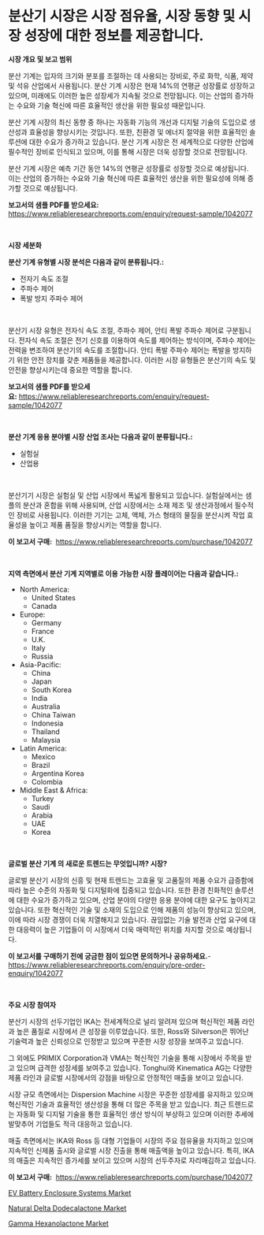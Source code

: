 <p><h1>분산기 시장은 시장 점유율, 시장 동향 및 시장 성장에 대한 정보를 제공합니다.</h1></p><p><strong>시장 개요 및 보고 범위</strong></p>
<p><p>분산 기계는 입자의 크기와 분포를 조절하는 데 사용되는 장비로, 주로 화학, 식품, 제약 및 석유 산업에서 사용됩니다. 분산 기계 시장은 현재 14%의 연평균 성장률로 성장하고 있으며, 미래에도 이러한 높은 성장세가 지속될 것으로 전망됩니다. 이는 산업의 증가하는 수요와 기술 혁신에 따른 효율적인 생산을 위한 필요성 때문입니다.</p><p>분산 기계 시장의 최신 동향 중 하나는 자동화 기능의 개선과 디지털 기술의 도입으로 생산성과 효율성을 향상시키는 것입니다. 또한, 친환경 및 에너지 절약을 위한 효율적인 솔루션에 대한 수요가 증가하고 있습니다. 분산 기계 시장은 전 세계적으로 다양한 산업에 필수적인 장비로 인식되고 있으며, 이를 통해 시장은 더욱 성장할 것으로 전망됩니다.</p><p>분산 기계 시장은 예측 기간 동안 14%의 연평균 성장률로 성장할 것으로 예상됩니다. 이는 산업의 증가하는 수요와 기술 혁신에 따른 효율적인 생산을 위한 필요성에 의해 증가할 것으로 예상됩니다.</p></p>
<p><strong>보고서의 샘플 PDF를 받으세요:</strong> <a href="https://www.reliableresearchreports.com/enquiry/request-sample/1042077">https://www.reliableresearchreports.com/enquiry/request-sample/1042077</a></p>
<p>&nbsp;</p>
<p><strong>시장 세분화</strong></p>
<p><strong>분산 기계 유형별 시장 분석은 다음과 같이 분류됩니다.:</strong></p>
<p><ul><li>전자기 속도 조절</li><li>주파수 제어</li><li>폭발 방지 주파수 제어</li></ul></p>
<p>&nbsp;</p>
<p><p>분산기 시장 유형은 전자식 속도 조절, 주파수 제어, 안티 폭발 주파수 제어로 구분됩니다. 전자식 속도 조절은 전기 신호를 이용하여 속도를 제어하는 방식이며, 주파수 제어는 전력을 변조하여 분산기의 속도를 조절합니다. 안티 폭발 주파수 제어는 폭발을 방지하기 위한 안전 장치를 갖춘 제품들을 제공합니다. 이러한 시장 유형들은 분산기의 속도 및 안전을 향상시키는데 중요한 역할을 합니다.</p></p>
<p><strong>보고서의 샘플 PDF를 받으세요:</strong>&nbsp;<a href="https://www.reliableresearchreports.com/enquiry/request-sample/1042077">https://www.reliableresearchreports.com/enquiry/request-sample/1042077</a></p>
<p>&nbsp;</p>
<p><strong> 분산 기계 응용 분야별 시장 산업 조사는 다음과 같이 분류됩니다.:</strong></p>
<p><ul><li>실험실</li><li>산업용</li></ul></p>
<p>&nbsp;</p>
<p><p>분산기기 시장은 실험실 및 산업 시장에서 폭넓게 활용되고 있습니다. 실험실에서는 샘플의 분산과 혼합을 위해 사용되며, 산업 시장에서는 소재 제조 및 생산과정에서 필수적인 장비로 사용됩니다. 이러한 기기는 고체, 액체, 가스 형태의 물질을 분산시켜 작업 효율성을 높이고 제품 품질을 향상시키는 역할을 합니다.</p></p>
<p><strong>이 보고서 구매:</strong>&nbsp; <a href="https://www.reliableresearchreports.com/purchase/1042077">https://www.reliableresearchreports.com/purchase/1042077</a></p>
<p>&nbsp;</p>
<p><strong>지역 측면에서 분산 기계 지역별로 이용 가능한 시장 플레이어는 다음과 같습니다.:</strong></p>
<p><ul>
    <li>
        North America:
        <ul>
            <li>United States</li>
            <li>Canada</li>
        </ul>
    </li>
    <li>
        Europe:
        <ul>
            <li>Germany</li>
            <li>France</li>
            <li>U.K.</li>
            <li>Italy</li>
            <li>Russia</li>
        </ul>
    </li>
    <li>
        Asia-Pacific:
        <ul>
            <li>China</li>
            <li>Japan</li>
            <li>South Korea</li>
            <li>India</li>
            <li>Australia</li>
            <li>China Taiwan</li>
            <li>Indonesia</li>
            <li>Thailand</li>
            <li>Malaysia</li>
        </ul>
    </li>
    <li>
        Latin America:
        <ul>
            <li>Mexico</li>
            <li>Brazil</li>
            <li>Argentina Korea</li>
            <li>Colombia</li>
        </ul>
    </li>
    <li>
        Middle East & Africa:
        <ul>
            <li>Turkey</li>
            <li>Saudi</li>
            <li>Arabia</li>
            <li>UAE</li>
            <li>Korea</li>
        </ul>
    </li>
    </ul></p>
<p>&nbsp;</p>
<p><strong>글로벌 분산 기계 의 새로운 트렌드는 무엇입니까? 시장?</strong></p>
<p><p>글로벌 분산기 시장의 신흥 및 현재 트렌드는 고효율 및 고품질의 제품 수요가 급증함에 따라 높은 수준의 자동화 및 디지털화에 집중되고 있습니다. 또한 환경 친화적인 솔루션에 대한 수요가 증가하고 있으며, 산업 분야의 다양한 응용 분야에 대한 요구도 높아지고 있습니다. 또한 혁신적인 기술 및 소재의 도입으로 인해 제품의 성능이 향상되고 있으며, 이에 따라 시장 경쟁이 더욱 치열해지고 있습니다. 끊임없는 기술 발전과 산업 요구에 대한 대응력이 높은 기업들이 이 시장에서 더욱 매력적인 위치를 차지할 것으로 예상됩니다.</p></p>
<p><strong>이 보고서를 구매하기 전에 궁금한 점이 있으면 문의하거나 공유하세요.</strong>- <a href="https://www.reliableresearchreports.com/enquiry/pre-order-enquiry/1042077">https://www.reliableresearchreports.com/enquiry/pre-order-enquiry/1042077</a></p>
<p>&nbsp;</p>
<p><strong>주요 시장 참여자</strong></p>
<p><p>분산기 시장의 선두기업인 IKA는 전세계적으로 널리 알려져 있으며 혁신적인 제품 라인과 높은 품질로 시장에서 큰 성장을 이루었습니다. 또한, Ross와 Silverson은 뛰어난 기술력과 높은 신뢰성으로 인정받고 있으며 꾸준한 시장 성장을 보여주고 있습니다.</p><p>그 외에도 PRIMIX Corporation과 VMA는 혁신적인 기술을 통해 시장에서 주목을 받고 있으며 급격한 성장세를 보여주고 있습니다. Tonghui와 Kinematica AG는 다양한 제품 라인과 글로벌 시장에서의 강점을 바탕으로 안정적인 매출을 보이고 있습니다.</p><p>시장 규모 측면에서는 Dispersion Machine 시장은 꾸준한 성장세를 유지하고 있으며 혁신적인 기술과 효율적인 생산성을 통해 더 많은 주목을 받고 있습니다. 최근 트렌드로는 자동화 및 디지털 기술을 통한 효율적인 생산 방식이 부상하고 있으며 이러한 추세에 발맞추어 기업들도 적극 대응하고 있습니다.</p><p>매출 측면에서는 IKA와 Ross 등 대형 기업들이 시장의 주요 점유율을 차지하고 있으며 지속적인 신제품 출시와 글로벌 시장 진출을 통해 매출액을 높이고 있습니다. 특히, IKA의 매출은 지속적인 증가세를 보이고 있으며 시장의 선두주자로 자리매김하고 있습니다.</p></p>
<p><strong>이 보고서 구매:</strong>&nbsp;&nbsp;<a href="https://www.reliableresearchreports.com/purchase/1042077">https://www.reliableresearchreports.com/purchase/1042077</a></p>
<p><p><a href="https://github.com/Glendatilghmankmgz0rbhwpy/Market-Research-Report-List-1/blob/main/ev-battery-enclosure-systems-market.md">EV Battery Enclosure Systems Market</a></p><p><a href="https://view.publitas.com/reportprime-1/natural-delta-dodecalactone-market-research-report-the-key-to-successful-business-strategy-forecasted-for-period-from-2023-2030/">Natural Delta Dodecalactone Market</a></p><p><a href="https://view.publitas.com/reportprime-1/gamma-hexanolactone-market-size-focuses-on-market-dynamics-in-depth-analysis-and-future-projections-of-its-market-forecasted-for-period-from-2023-to-2030/">Gamma Hexanolactone Market</a></p></p>
